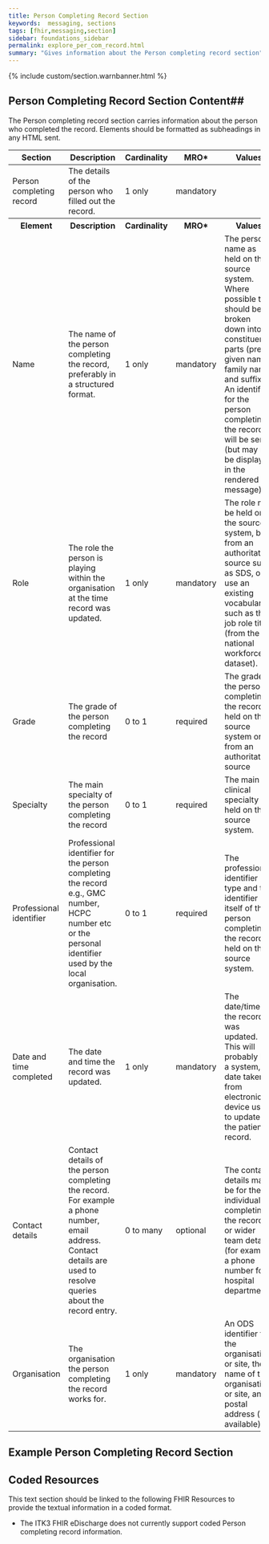```yaml
---
title: Person Completing Record Section
keywords:  messaging, sections
tags: [fhir,messaging,section]
sidebar: foundations_sidebar
permalink: explore_per_com_record.html
summary: "Gives information about the Person completing record section"
---
```


{% include custom/section.warnbanner.html %}

## Person Completing Record Section Content##
The Person completing record section carries information about the person who completed the record. Elements should be formatted as subheadings in any HTML sent.


<table style="width:100%;max-width: 100%;">
	<thead>
		<tr>
			<th width="18%">Section</th>
			<th width="30%">Description</th>
			<th width="11%">Cardinality</th>
			<th width="11%">MRO*</th>
			<th width="30%">Values</th>
		</tr>
	</thead>
	<tbody>
		<tr>
			<td>Person completing record</td>
			<td>The details of the person who filled out the record.</td>
			<td>1 only</td>
			<td>mandatory</td>
			<td>&nbsp;</td>
		</tr>
		<tr>
			<th>Element</th>
			<th>Description</th>
			<th>Cardinality</th>
			<th>MRO*</th>
			<th>Values</th>
		</tr>
		<tr>
			<td>Name</td>
			<td>The name of the person completing the record, preferably in a structured format.</td>
			<td>1 only</td>
			<td>mandatory</td>
			<td>The person name as held on the source system. Where possible this should be broken down into its constituent parts (prefix, given name, family name, and suffix). An identifier for the person completing the record will be sent (but may not be displayed in the rendered message).</td>
		</tr>
		<tr>
			<td>Role</td>
			<td>The role the person is playing within the organisation at the time record was updated.</td>
			<td>1 only</td>
			<td>mandatory</td>
			<td>The role may be held on the source system, be from an authoritative source such as SDS, or use an existing vocabulary such as the job role title (from the national workforce dataset).</td>
		</tr>
		<tr>
			<td>Grade</td>
			<td>The grade of the person completing the record</td>
			<td>0 to 1</td>
			<td>required</td>
			<td>The grade of the person completing the record held on the source system or from an authoritative source</td>
		</tr>
		<tr>
			<td>Specialty</td>
			<td>The main specialty of the person completing the record</td>
			<td>0 to 1</td>
			<td>required</td>
			<td>The main clinical specialty as held on the source system.</td>
		</tr>
		<tr>
			<td>Professional identifier</td>
			<td>Professional identifier for the person completing the record e.g., GMC number, HCPC number etc or the personal identifier used by the local organisation.</td>
			<td>0 to 1</td>
			<td>required</td>
			<td>The professional identifier type and the identifier itself of the person completing the record held on the source system.</td>
		</tr>
		<tr>
			<td>Date and time completed</td>
			<td>The date and time the record was updated.</td>
			<td>1 only</td>
			<td>mandatory</td>
			<td>The date/time the record was updated. This will probably be a system, date taken from electronic device used to update the patient record.</td>
		</tr>
		<tr>
			<td>Contact details</td>
			<td>Contact details of the person completing the record. For example a phone number, email address. Contact details are used to resolve queries about the record entry.</td>
			<td>0 to many</td>
			<td>optional</td>
			<td>The contact details may be for the individual completing the record, or wider team details (for example a phone number for a hospital department).</td>
		</tr>
		<tr>
			<td>Organisation</td>
			<td>The organisation the person completing the record works for.</td>
			<td>1 only</td>
			<td>mandatory</td>
			<td>An ODS identifier for the organisation or site, the name of the organisation or site, and a postal address (if available).</td>
		</tr>
	</tbody>
</table>

## Example Person Completing Record Section ##

<script src="https://gist.github.com/IOPS-DEV/4eceababbca389067cde4aefd2d61cde.js"></script>

## Coded Resources ##

This text section should be linked to the following FHIR Resources to provide the textual information in a coded format.

- The ITK3 FHIR eDischarge does not currently support coded Person completing record information.






